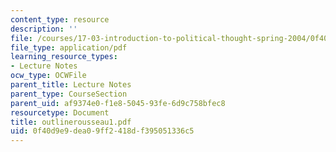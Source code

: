 ```yaml
---
content_type: resource
description: ''
file: /courses/17-03-introduction-to-political-thought-spring-2004/0f40d9e9dea09ff2418df395051336c5_outlinerousseau1.pdf
file_type: application/pdf
learning_resource_types:
- Lecture Notes
ocw_type: OCWFile
parent_title: Lecture Notes
parent_type: CourseSection
parent_uid: af9374e0-f1e8-5045-93fe-6d9c758bfec8
resourcetype: Document
title: outlinerousseau1.pdf
uid: 0f40d9e9-dea0-9ff2-418d-f395051336c5
---
```

